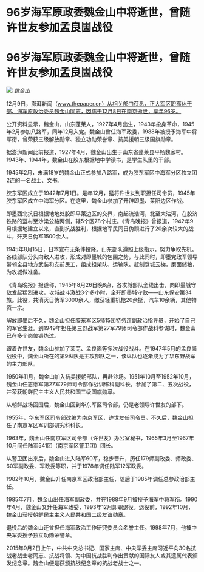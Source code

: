 # 96岁海军原政委魏金山中将逝世，曾随许世友参加孟良崮战役

# 96岁海军原政委魏金山中将逝世，曾随许世友参加孟良崮战役

![](https://inews.gtimg.com/news_bt/Osevzgycx0L7NPkIF_kFLMWTGaHUQU9mEgPhghzNG3xMYAA/1000)
_魏金山_

12月9日，澎湃新闻（www.thepaper.cn）从相关部门获悉，正大军区职离休干部、海军原政治委员魏金山同志，因病于12月8日在南京逝世，享年96岁。

公开资料显示，魏金山，山东蓬莱人，1927年4月出生，1943年投身革命，1945年2月参加八路军，同年12月入党。魏金山曾任海军政委，1988年被授予海军中将军衔，曾荣获三级解放勋章、独立功勋荣誉章、抗美援朝三级国旗勋章。

据澎湃新闻此前报道，1927年4月，魏金山出生于山东省蓬莱县平畅魏家村。1943年、1944年，魏金山在胶东根据地中学读书，是学生队里的干部。

1945年2月，未满18岁的魏金山正式参加八路军，成为胶东军区中海军分区独立团2连的一名战士、文书。

胶东军区成立于1942年7月1日。是年12月，猛将许世友到职担任司令员，1945年胶东军区成立中海军分区。在这里，魏金山参加了开辟即墨、莱阳边区作战。

即墨西北抗日根据地地处胶即平莱边区的交界，南起流浩河，北至大沽河，在胶济铁路的蓝村至沙梁公路两侧，辖5个区78个村庄。《青岛晚报》曾报道，1942年9月根据地建立以来，直到抗战胜利，根据地军民同日伪顽进行了20余次较大的战斗，歼灭日伪军1500余人。

1945年8月15日，日本宣布无条件投降。山东部队遵照上级指示，努力争取先机。各线部队分头向敌人进攻，形成对即墨城的包围之势，与此同时，即墨党政军领导带领全县地方武装和支前民工，组成担架队、运输队。赶制登城云梯，磨面储粮，为攻城做准备。

《青岛晚报》报道称，1945年8月26日晚8点，各攻城部队全线出击，向即墨城守敌发起猛烈进攻，攻城战斗激战3个多小时，全歼即墨城守敌——山东保安第34旅。此役，共消灭日伪军3000余人，缴获轻重机枪20余挺，汽车10余辆，其他物资一宗。

解放即墨后不久，魏金山担任胶东军区5师15团特务连副政治指导员，开始了自己的军官生涯。到1949年担任第三野战军第27军79师司令部作战科参谋时，魏金山已在多个岗位锻炼过。

跟着许世友，魏金山参加了莱芜、孟良崮等多次战役战斗。在1947年5月的孟良崮战役中，魏金山所在的第9纵队是主攻部队之一，该纵队也逐渐成为了华东野战军的主力部队。

1950年11月，魏金山加入抗美援朝部队，再赴沙场。1951年10月至1952年10月，魏金山任志愿军第27军79师司令部作战训练科副科长，参加了第二、五次战役，并荣获朝鲜民主主义人民共和国三级国旗勋章。

从朝鲜战场回国后，魏金山回到华东军区司令部，仍是老领导许世友的部下。

1955年，华东军区司令部改编为南京军区，许世友任司令员。不久后，魏金山担任了南京军区军训部研究科科长。

1963年，魏金山任南京军区司令部（许世友）办公室秘书，1965年3月至1967年10月间任陆军541团（南京军区警卫团）团长。

从警卫团出来后，魏金山进入陆军60军，稳步晋升，历任179师副政委、师政委、60军副政委、军政委等职，并于1978年调任陆军12军政委。

1982年10月，魏金山升任南京军区政治部主任，随后于1985年调任总参政治部主任。

1985年7月，魏金山出任海军副政委，并在1988年9月被授予海军中将军衔。1990年4月，魏金山又升任海军政委，1993年12月卸职退役。退役前，1992年10月，魏金山获授朝鲜民主主义人民共和国二级友谊勋章。

退役后的魏金山还曾担任海军政治工作研究委员会名誉主任。1998年7月，他被中央军委授予独立功勋荣誉章。

2015年9月2日上午，中共中央总书记、国家主席、中央军委主席习近平向30名抗战老战士老同志、抗战将领、为中国抗战胜利作出贡献的国际友人或其遗属代表颁发纪念章。魏金山便是获颁抗战纪念章的抗战老战士之一。

